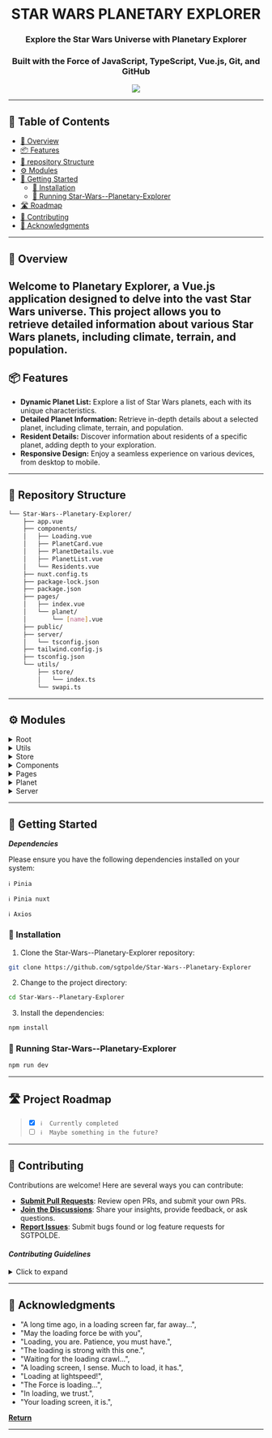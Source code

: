 <!---->

<div align="center">
    <h1>STAR WARS PLANETARY EXPLORER</h1>
    <h3>Explore the Star Wars Universe with Planetary Explorer</h3>
    <h3>Built with the Force of JavaScript, TypeScript, Vue.js, Git, and GitHub</h3>
</div>

<p align="center">
  <a href="https://skillicons.dev">
    <img src=https://skillicons.dev/icons?i=js,ts,vue,git,github />
  </a>
</p>

---

## 📖 Table of Contents

- [📍 Overview](#-overview)
- [📦 Features](#-features)
- [📂 repository Structure](#-repository-structure)
- [⚙️ Modules](#modules)
- [🚀 Getting Started](#-getting-started)
    - [🔧 Installation](#-installation)
    - [🤖 Running Star-Wars--Planetary-Explorer](#-running-Star-Wars--Planetary-Explorer)
- [🛣 Roadmap](#-roadmap)
- [🤝 Contributing](#-contributing)
- [👏 Acknowledgments](#-acknowledgments)

---


## 📍 Overview

Welcome to Planetary Explorer, a Vue.js application designed to delve into the vast Star Wars universe. This project allows you to retrieve detailed information about various Star Wars planets, including climate, terrain, and population.
---

## 📦 Features

- **Dynamic Planet List:** Explore a list of Star Wars planets, each with its unique characteristics.
- **Detailed Planet Information:** Retrieve in-depth details about a selected planet, including climate, terrain, and population.
- **Resident Details:** Discover information about residents of a specific planet, adding depth to your exploration.
- **Responsive Design:** Enjoy a seamless experience on various devices, from desktop to mobile.
---


## 📂 Repository Structure

```sh
└── Star-Wars--Planetary-Explorer/
    ├── app.vue
    ├── components/
    │   ├── Loading.vue
    │   ├── PlanetCard.vue
    │   ├── PlanetDetails.vue
    │   ├── PlanetList.vue
    │   └── Residents.vue
    ├── nuxt.config.ts
    ├── package-lock.json
    ├── package.json
    ├── pages/
    │   ├── index.vue
    │   └── planet/
    │       └── [name].vue
    ├── public/
    ├── server/
    │   └── tsconfig.json
    ├── tailwind.config.js
    ├── tsconfig.json
    └── utils/
        ├── store/
        │   └── index.ts
        └── swapi.ts

```

---


## ⚙️ Modules

<details closed><summary>Root</summary>

| File                                                                                                         | Summary       |
| ---                                                                                                          | ---           |
| [nuxt.config.ts](https://github.com/sgtpolde/Star-Wars--Planetary-Explorer/blob/main/nuxt.config.ts)         | The main configuration file for the Vue.js application, where settings and plugins are defined. |
| [package-lock.json](https://github.com/sgtpolde/Star-Wars--Planetary-Explorer/blob/main/package-lock.json)   | The package lock file for Node.js, ensuring consistent dependency versions across different environments. |
| [tailwind.config.js](https://github.com/sgtpolde/Star-Wars--Planetary-Explorer/blob/main/tailwind.config.js) | Configuration file for Tailwind CSS, a utility-first CSS framework. Defines styles and themes for the application. |
| [tsconfig.json](https://github.com/sgtpolde/Star-Wars--Planetary-Explorer/blob/main/tsconfig.json)           | TypeScript configuration file, specifying compiler options and project settings for TypeScript in the project. |
| [app.vue](https://github.com/sgtpolde/Star-Wars--Planetary-Explorer/blob/main/app.vue)                       | The main Vue component representing the root of the application. This is where the overall structure and layout of the app are defined. |
| [package.json](https://github.com/sgtpolde/Star-Wars--Planetary-Explorer/blob/main/package.json)             | Node.js package configuration file, specifying metadata about the project and its dependencies. |

</details>

<details closed><summary>Utils</summary>

| File                                                                                           | Summary       |
| ---                                                                                            | ---           |
| [swapi.ts](https://github.com/sgtpolde/Star-Wars--Planetary-Explorer/blob/main/utils/swapi.ts) | A utility file providing functions to interact with the Star Wars API (SWAPI). It contains methods for fetching data about planets and residents. |

</details>

<details closed><summary>Store</summary>

| File                                                                                                 | Summary       |
| ---                                                                                                  | ---           |
| [index.ts](https://github.com/sgtpolde/Star-Wars--Planetary-Explorer/blob/main/utils/store/index.ts) | The Vuex store index file, managing the global state of the Vue.js application. It includes state, mutations, actions, and getters for managing data and state changes across components. |

</details>

<details closed><summary>Components</summary>

| File                                                                                                                  | Summary       |
| ---                                                                                                                   | ---           |
| [PlanetList.vue](https://github.com/sgtpolde/Star-Wars--Planetary-Explorer/blob/main/components/PlanetList.vue)       | Vue component responsible for rendering the list of Star Wars planets. It dynamically displays planet cards based on the data received. |
| [Loading.vue](https://github.com/sgtpolde/Star-Wars--Planetary-Explorer/blob/main/components/Loading.vue)             | A loading spinner component to indicate that data is being fetched or processed. |
| [PlanetDetails.vue](https://github.com/sgtpolde/Star-Wars--Planetary-Explorer/blob/main/components/PlanetDetails.vue) | Vue component displaying detailed information about a selected Star Wars planet, including climate, terrain, and population. |
| [Residents.vue](https://github.com/sgtpolde/Star-Wars--Planetary-Explorer/blob/main/components/Residents.vue)         | Vue component for displaying information about residents of a specific planet. |
| [PlanetCard.vue](https://github.com/sgtpolde/Star-Wars--Planetary-Explorer/blob/main/components/PlanetCard.vue)       | Vue component representing a card displaying basic information about a Star Wars planet. |

</details>

<details closed><summary>Pages</summary>

| File                                                                                             | Summary       |
| ---                                                                                              | ---           |
| [index.vue](https://github.com/sgtpolde/Star-Wars--Planetary-Explorer/blob/main/pages/index.vue) | The main landing page of the application, displaying the list of Star Wars planets. |

</details>

<details closed><summary>Planet</summary>

| File                                                                                                      | Summary       |
| ---                                                                                                       | ---           |
| [[name].vue](https://github.com/sgtpolde/Star-Wars--Planetary-Explorer/blob/main/pages/planet/[name].vue) | Vue component representing the page for a specific Star Wars planet. It fetches and displays detailed information about the selected planet.T |

</details>

<details closed><summary>Server</summary>

| File                                                                                                      | Summary       |
| ---                                                                                                       | ---           |
| [tsconfig.json](https://github.com/sgtpolde/Star-Wars--Planetary-Explorer/blob/main/server/tsconfig.json) | TypeScript configuration for the server-side code. It specifies compiler options and project settings for the server-side TypeScript in the project. |

</details>

---

## 🚀 Getting Started

***Dependencies***

Please ensure you have the following dependencies installed on your system:

`ℹ️ Pinia`

`ℹ️ Pinia nuxt`

`ℹ️ Axios`

### 🔧 Installation

1. Clone the Star-Wars--Planetary-Explorer repository:
```sh
git clone https://github.com/sgtpolde/Star-Wars--Planetary-Explorer
```

2. Change to the project directory:
```sh
cd Star-Wars--Planetary-Explorer
```

3. Install the dependencies:
```sh
npm install
```

### 🤖 Running Star-Wars--Planetary-Explorer

```sh
npm run dev
```



---


## 🛣 Project Roadmap

> - [X] `ℹ️  Currently completed`
> - [ ] `ℹ️  Maybe something in the future?`

---

## 🤝 Contributing

Contributions are welcome! Here are several ways you can contribute:

- **[Submit Pull Requests](https://github.com/sgtpolde/Star-Wars--Planetary-Explorer/blob/main/CONTRIBUTING.md)**: Review open PRs, and submit your own PRs.
- **[Join the Discussions](https://github.com/sgtpolde/Star-Wars--Planetary-Explorer/discussions)**: Share your insights, provide feedback, or ask questions.
- **[Report Issues](https://github.com/sgtpolde/Star-Wars--Planetary-Explorer/issues)**: Submit bugs found or log feature requests for SGTPOLDE.

#### *Contributing Guidelines*

<details closed>
<summary>Click to expand</summary>

1. **Fork the Repository**: Start by forking the project repository to your GitHub account.
2. **Clone Locally**: Clone the forked repository to your local machine using a Git client.
   ```sh
   git clone <your-forked-repo-url>
   ```
3. **Create a New Branch**: Always work on a new branch, giving it a descriptive name.
   ```sh
   git checkout -b new-feature-x
   ```
4. **Make Your Changes**: Develop and test your changes locally.
5. **Commit Your Changes**: Commit with a clear and concise message describing your updates.
   ```sh
   git commit -m 'Implemented new feature x.'
   ```
6. **Push to GitHub**: Push the changes to your forked repository.
   ```sh
   git push origin new-feature-x
   ```
7. **Submit a Pull Request**: Create a PR against the original project repository. Clearly describe the changes and their motivations.

Once your PR is reviewed and approved, it will be merged into the main branch.

</details>

---



## 👏 Acknowledgments

 - "A long time ago, in a loading screen far, far away...",
 - "May the loading force be with you",
 - "Loading, you are. Patience, you must have.",
 - "The loading is strong with this one.",
 - "Waiting for the loading crawl...",
 - "A loading screen, I sense. Much to load, it has.",
 - "Loading at lightspeed!",
 - "The Force is loading...",
 - "In loading, we trust.",
 - "Your loading screen, it is.",

[**Return**](#Top)

---
